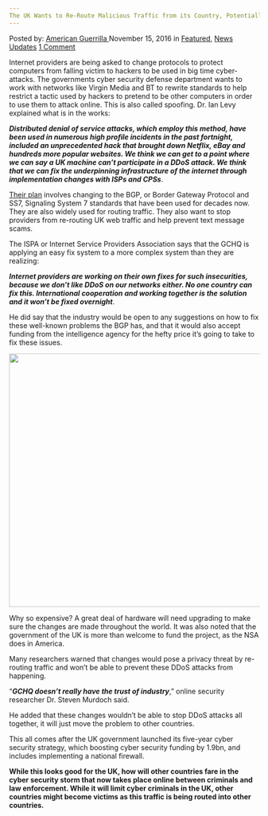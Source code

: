 ```yaml
---
The UK Wants to Re-Route Malicious Traffic from its Country, Potentially Causing Harm in Other Countries
---
```

<article class="post-listing post-16433 post type-post status-publish format-standard has-post-thumbnail hentry category-deepdot-news category-news-updates tag-causing tag-countries tag-country tag-harm tag-malicious tag-potentially tag-reroute tag-traffic tag-uk">
    <div class="post-inner">
    <p class="post-meta">
    <span>Posted by: <a href="https://www.deepdotweb.com/author/americanguerrilla/" title="">American Guerrilla </a></span>
    <span>November 15, 2016</span>
    <span>in <a href="https://www.deepdotweb.com/category/deepdot-news/" rel="category tag">Featured</a>, <a href="https://www.deepdotweb.com/category/news-updates/" rel="category tag">News Updates</a></span>
    <span><a href="https://www.deepdotweb.com/2016/11/15/uk-wants-re-route-malicious-traffic-country-potentially-causing-harm-countries/#comments">1 Comment</a></span>
    </p>
    <div class="clear"></div>
    <div class="entry">
    <p>Internet providers are being asked to change protocols to protect computers from falling victim to hackers to be used in big time cyber-attacks. The governments cyber security defense department wants to work with networks like Virgin Media and BT to rewrite standards to help restrict a tactic used by hackers to pretend to be other computers in order to use them to attack online. This is also called spoofing. Dr. Ian Levy explained what is in the works:</p>
    <p><strong><em>Distributed denial of service attacks, which employ this method, have been used in numerous high profile incidents in the past fortnight, included an unprecedented hack that brought down Netflix, eBay and hundreds more popular websites. We think we can get to a point where we can say a UK machine can’t participate in a DDoS attack. We think that we can fix the underpinning infrastructure of the internet through implementation changes with ISPs and CPSs</em></strong>.</p>
    <p><a href="http://www.telegraph.co.uk/technology/2016/11/05/gchq-wants-internet-providers-to-rewrite-systems-to-block-hacker/">Their plan</a> involves changing to the BGP, or Border Gateway Protocol and SS7, Signaling System 7 standards that have been used for decades now. They are also widely used for routing traffic. They also want to stop providers from re-routing UK web traffic and help prevent text message scams.</p>
    <p>The ISPA or Internet Service Providers Association says that the GCHQ is applying an easy fix system to a more complex system than they are realizing:</p>
    <p><strong><em>Internet providers are working on their own fixes for such insecurities, because we don’t like DDoS on our networks either. No one country can fix this. International cooperation and working together is the solution and it won’t be fixed overnight</em></strong>.</p>
    <p>He did say that the industry would be open to any suggestions on how to fix these well-known problems the BGP has, and that it would also accept funding from the intelligence agency for the hefty price it’s going to take to fix these issues.</p>
    <p><strong><img class="wp-image-16434 aligncenter" src="https://www.deepdotweb.com/wp-content/uploads/2016/11/word-image-28.png" width="723" height="509" srcset="https://www.deepdotweb.com/wp-content/uploads/2016/11/word-image-28.png 983w, https://www.deepdotweb.com/wp-content/uploads/2016/11/word-image-28-300x211.png 300w" sizes="(max-width: 723px) 100vw, 723px"/></strong></p>
    <p>Why so expensive? A great deal of hardware will need upgrading to make sure the changes are made throughout the world. It was also noted that the government of the UK is more than welcome to fund the project, as the NSA does in America.</p>
    <p>Many researchers warned that changes would pose a privacy threat by re-routing traffic and won’t be able to prevent these DDoS attacks from happening.</p>
    <p>“<strong><em>GCHQ doesn’t really have the trust of industry</em></strong>,” online security researcher Dr. Steven Murdoch said.</p>
    <p>He added that these changes wouldn’t be able to stop DDoS attacks all together, it will just move the problem to other countries.</p>
    <p>This all comes after the UK government launched its five-year cyber security strategy, which boosting cyber security funding by 1.9bn, and includes implementing a national firewall.</p>
    <p><strong>While this looks good for the UK, how will other countries fare in the cyber security storm that now takes place online between criminals and law enforcement. While it will limit cyber criminals in the UK, other countries might become victims as this traffic is being routed into other countries. </strong></p>
    <p>&nbsp;</p>
    </div>
    <span style="display:none"><a href="https://www.deepdotweb.com/tag/causing/" rel="tag">causing</a> <a href="https://www.deepdotweb.com/tag/countries/" rel="tag">countries</a> <a href="https://www.deepdotweb.com/tag/country/" rel="tag">country</a> <a href="https://www.deepdotweb.com/tag/harm/" rel="tag">harm</a> <a href="https://www.deepdotweb.com/tag/malicious/" rel="tag">malicious</a> <a href="https://www.deepdotweb.com/tag/potentially/" rel="tag">potentially</a> <a href="https://www.deepdotweb.com/tag/reroute/" rel="tag">reroute</a> <a href="https://www.deepdotweb.com/tag/traffic/" rel="tag">traffic</a> <a href="https://www.deepdotweb.com/tag/uk/" rel="tag">uk</a></span> <span style="display:none" class="updated">2016-11-15</span>
    <div style="display:none" class="vcard author" itemprop="author" itemscope itemtype="http://schema.org/Person"><strong class="fn" itemprop="name"><a href="https://www.deepdotweb.com/author/americanguerrilla/" title="Posts by American Guerrilla" rel="author">American Guerrilla</a></strong></div>
    </div>
</article>

